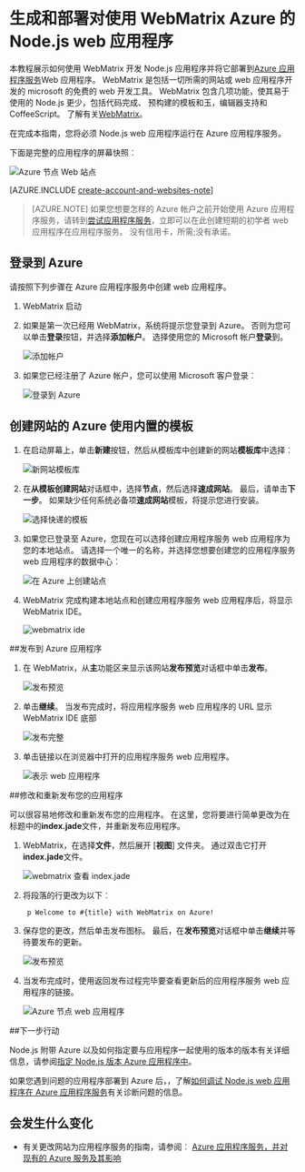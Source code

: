 <properties 
    pageTitle="生成和部署对使用 WebMatrix Azure 的 Node.js web 应用程序" 
    description="教您如何使用 WebMatrix 开发 Node.js 应用程序并将其部署到 Azure 应用程序服务 Web 应用程序的教程。" 
    services="app-service\web" 
    documentationCenter="nodejs" 
    authors="rmcmurray" 
    manager="wpickett" 
    editor=""/>

<tags 
    ms.service="app-service-web" 
    ms.workload="web" 
    ms.tgt_pltfrm="na" 
    ms.devlang="nodejs" 
    ms.topic="article" 
    ms.date="08/11/2016"
    ms.author="robmcm"/>


# <a name="build-and-deploy-a-nodejs-web-app-to-azure-using-webmatrix"></a>生成和部署对使用 WebMatrix Azure 的 Node.js web 应用程序

本教程展示如何使用 WebMatrix 开发 Node.js 应用程序并将它部署到[Azure 应用程序服务](http://go.microsoft.com/fwlink/?LinkId=529714)Web 应用程序。 WebMatrix 是包括一切所需的网站或 web 应用程序开发的 microsoft 的免费的 web 开发工具。 WebMatrix 包含几项功能，使其易于使用的 Node.js 更少，包括代码完成、 预构建的模板和玉，编辑器支持和 CoffeeScript。 了解有关[WebMatrix](https://www.microsoft.com/web/webmatrix/)。

在完成本指南，您将必须 Node.js web 应用程序运行在 Azure 应用程序服务。
 
下面是完整的应用程序的屏幕快照︰

![Azure 节点 Web 站点][webmatrix-node-completed]

[AZURE.INCLUDE [create-account-and-websites-note](../../includes/create-account-and-websites-note.md)]

>[AZURE.NOTE] 如果您想要怎样的 Azure 帐户之前开始使用 Azure 应用程序服务，请转到[尝试应用程序服务](http://go.microsoft.com/fwlink/?LinkId=523751)，立即可以在此创建短期的初学者 web 应用程序在应用程序服务。 没有信用卡，所需;没有承诺。

## <a name="sign-into-azure"></a>登录到 Azure

请按照下列步骤在 Azure 应用程序服务中创建 web 应用程序。

1. WebMatrix 启动
2. 如果是第一次已经用 WebMatrix，系统将提示您登录到 Azure。  否则为您可以单击**登录**按钮，并选择**添加帐户**。  选择使用您的 Microsoft 帐户**登录**到。

    ![添加帐户][addaccount]

3. 如果您已经注册了 Azure 帐户，您可以使用 Microsoft 客户登录︰

    ![登录到 Azure][signin]  


## <a name="create-a-site-using-a-built-in-template-for-azure"></a>创建网站的 Azure 使用内置的模板

1. 在启动屏幕上，单击**新建**按钮，然后从模板库中创建新的网站**模板库**中选择︰

    ![新网站模板库][sitefromtemplate]

2. 在**从模板创建网站**对话框中，选择**节点**，然后选择**速成网站**。 最后，请单击**下一步**。 如果缺少任何系统必备项**速成网站**模板，将提示您进行安装。

    ![选择快递的模板][webmatrix-templates]

3. 如果您已登录至 Azure，您现在可以选择创建应用程序服务 web 应用程序为您的本地站点。  请选择一个唯一的名称，并选择您想要创建您的应用程序服务 web 应用程序的数据中心︰ 

    ![在 Azure 上创建站点][nodesitefromtemplateazure]
    
4. WebMatrix 完成构建本地站点和创建应用程序服务 web 应用程序后，将显示 WebMatrix IDE。

    ![webmatrix ide][webmatrix-ide]

##<a name="publish-your-application-to-azure"></a>发布到 Azure 应用程序

1. 在 WebMatrix，从**主**功能区来显示该网站**发布预览**对话框中单击**发布**。

    ![发布预览][webmatrix-node-publishpreview]

2. 单击**继续**。 当发布完成时，将应用程序服务 web 应用程序的 URL 显示 WebMatrix IDE 底部

    ![发布完整][webmatrix-publish-complete]

3. 单击链接以在浏览器中打开的应用程序服务 web 应用程序。

    ![表示 web 应用程序][webmatrix-node-express-site]

##<a name="modify-and-republish-your-application"></a>修改和重新发布您的应用程序

可以很容易地修改和重新发布您的应用程序。 在这里，您将要进行简单更改为在标题中的**index.jade**文件，并重新发布应用程序。

1. WebMatrix，在选择**文件**，然后展开 [**视图**] 文件夹。 通过双击它打开**index.jade**文件。

    ![webmatrix 查看 index.jade][webmatrix-modify-index]

2. 将段落的行更改为以下︰

        p Welcome to #{title} with WebMatrix on Azure!

3. 保存您的更改，然后单击发布图标。 最后，在**发布预览**对话框中单击**继续**并等待要发布的更新。

    ![发布预览][webmatrix-republish]

4. 当发布完成时，使用返回发布过程完毕要查看更新后的应用程序服务 web 应用程序的链接。

    ![Azure 节点 web 应用程序][webmatrix-node-completed]

##<a name="next-steps"></a>下一步行动

Node.js 附带 Azure 以及如何指定要与应用程序一起使用的版本的版本有关详细信息，请参阅[指定 Node.js 版本 Azure 应用程序中](../nodejs-specify-node-version-azure-apps.md)。

如果您遇到问题的应用程序部署到 Azure 后，，了解[如何调试 Node.js web 应用程序在 Azure 应用程序服务](web-sites-nodejs-debug.md)有关诊断问题的信息。

## <a name="whats-changed"></a>会发生什么变化
* 有关更改网站为应用程序服务的指南，请参阅︰ [Azure 应用程序服务，并对现有的 Azure 服务及其影响](http://go.microsoft.com/fwlink/?LinkId=529714)

[WebMatrix WebSite]: http://www.microsoft.com/click/services/Redirect2.ashx?CR_CC=200106398
[WebMatrix for Azure]: http://go.microsoft.com/fwlink/?LinkID=253622&clcid=0x409

[webmatrix-node-completed]: ./media/web-sites-nodejs-use-webmatrix/webmatrix-node-complete.png
[webmatrix-templates]: ./media/web-sites-nodejs-use-webmatrix/webmatrix-templates.png

[webmatrix-node-publishpreview]: ./media/web-sites-nodejs-use-webmatrix/webmatrix-publishpreview.png

[webmatrix-ide]: ./media/web-sites-nodejs-use-webmatrix/webmatrix-ide.png
[webmatrix-publish-complete]: ./media/web-sites-nodejs-use-webmatrix/webmatrix-publish-complete.png
[webmatrix-node-express-site]: ./media/web-sites-nodejs-use-webmatrix/webmatrix-express-webiste.png
[webmatrix-modify-index]: ./media/web-sites-nodejs-use-webmatrix/webmatrix-node-edit.png
[webmatrix-republish]: ./media/web-sites-nodejs-use-webmatrix/webmatrix-republish.png
[addaccount]: ./media/web-sites-nodejs-use-webmatrix/webmatrix-add-account.png
[signin]: ./media/web-sites-nodejs-use-webmatrix/webmatrix-sign-in.png
[sitefromtemplate]: ./media/web-sites-nodejs-use-webmatrix/webmatrix-site-from-template.png
[nodesitefromtemplateazure]: ./media/web-sites-nodejs-use-webmatrix/webmatrix-node-site-azure.png
 